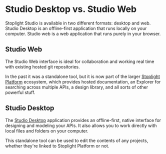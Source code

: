 # Studio Desktop vs. Studio Web

Stoplight Studio is available in two different formats: desktop and web. Studio Desktop is an offline-first application that runs locally on your computer. Studio web is a web application that runs purely in your browser. 

## Studio Web

The Studio Web interface is ideal for collaboration and working real time with existing hosted git repositories. 

In the past it was a standalone tool, but it is now part of the larger [Stoplight Platform](https://stoplight.io/welcome) ecosystem, which provides hosted documentation, an Explorer for searching across multiple APIs, a design library, and all sorts of other powerful stuff.

## Studio Desktop

The [Studio Desktop](https://stoplight.io/studio/) application provides an offline-first, native interface for designing and modeling your APIs. It also allows you to work directly with local files and folders on your computer.

This standalone tool can be used to edit the contents of any projects, whether they're linked to Stoplight Platform or not. 
